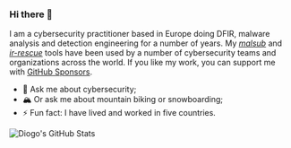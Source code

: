 ### Hi there 👋

I am a cybersecurity practitioner based in Europe doing DFIR, malware analysis and detection engineering for a number of years. My [*malsub*](https://github.com/diogo-fernan/malsub) and [*ir-rescue*](https://github.com/diogo-fernan/ir-rescue) tools have been used by a number of cybersecurity teams and organizations across the world. If you like my work, you can support me with [GitHub Sponsors](https://github.com/sponsors/diogo-fernan).

- 💬 Ask me about cybersecurity;
- 🏔️ Or ask me about mountain biking or snowboarding;
- ⚡ Fun fact: I have lived and worked in five countries.

![Diogo's GitHub Stats](https://github-readme-stats.vercel.app/api?username=diogo-fernan&show_icons=true&theme=dark)

